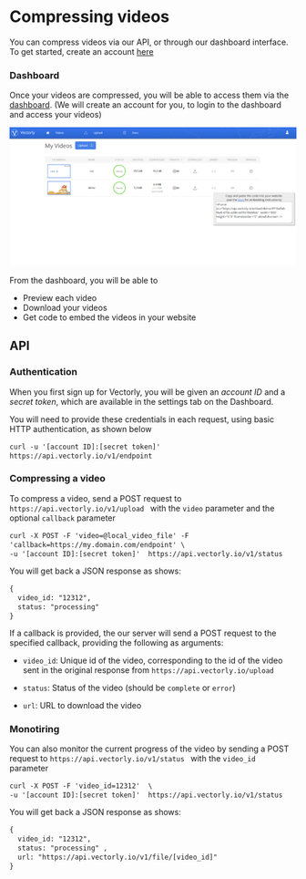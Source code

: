 # Compressing videos

You can compress videos via our API, or through our dashboard interface. To get started, create an account [here](https://vectorly.io/signup)


### Dashboard

Once your videos are compressed, you will be able to access them via the [dashboard](https://dashboard.vectorly.io). (We will create an account for you, to login to the dashboard and access your videos)

![Dashboard](img/embed.png)


From the dashboard, you will be able to

* Preview each video
* Download your videos
* Get code to embed the videos in your website


## API 


### Authentication

When you first sign up for Vectorly, you will be given an _account ID_ and a _secret token_, which are available in the settings tab on the Dashboard.

You will need to provide these credentials in each request, using basic HTTP authentication, as shown below

    curl -u '[account ID]:[secret token]' https://api.vectorly.io/v1/endpoint 


###  Compressing a video

To compress a video, send a POST request to `https://api.vectorly.io/v1/upload ` with the `video` parameter and the optional `callback` parameter

    curl -X POST -F 'video=@local_video_file' -F 'callback=https://my.domain.com/endpoint' \ 
    -u '[account ID]:[secret token]'  https://api.vectorly.io/v1/status
    
    
You will get back a JSON response as shows: 

    {
      video_id: "12312",
      status: "processing" 
    }
    
    
If a callback is provided, the our server will send a POST request to the specified callback, providing the following as arguments:

* `video_id`: Unique id of the video, corresponding to the id of the video sent in the original response from `https://api.vectorly.io/upload`

* `status`: Status of the video (should be `complete` or `error`)

* `url`: URL to download the video




### Monotiring

You can also monitor the  current progress of the video by sending a POST request to `https://api.vectorly.io/v1/status ` with the `video_id` parameter

    curl -X POST -F 'video_id=12312'  \ 
    -u '[account ID]:[secret token]'  https://api.vectorly.io/v1/status


You will get back a JSON response as shows: 

    {
      video_id: "12312",
      status: "processing" ,
      url: "https://api.vectorly.io/v1/file/[video_id]"
    }
    
    
